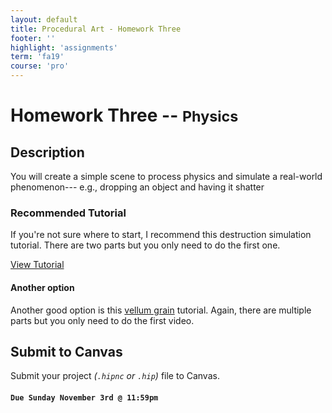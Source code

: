 ```yaml
---
layout: default
title: Procedural Art - Homework Three
footer: ''
highlight: 'assignments'
term: 'fa19'
course: 'pro'
---
```

# Homework Three -- <small> Physics </small>
## Description
You will create a simple scene to process physics and simulate a real-world phenomenon--- e.g., dropping an object and having it shatter

### Recommended Tutorial
<div class="card-block">
  <p class="card-text">If you're not sure where to start, I recommend this destruction simulation tutorial. There are two parts but you only need to do the first one.</p>
  <a href="https://www.sidefx.com/tutorials/destruction-simulation-for-beginners-in-houdini/" class="btn btn-primary text-white" target="_blank">View Tutorial</a>
</div>

#### Another option
Another good option is this [vellum grain](https://www.sidefx.com/tutorials/vellum-grains-activation-part-1/) tutorial. Again, there are multiple parts but you only need to do the first video.


## Submit to Canvas
Submit your project _(`.hipnc` or `.hip`)_ file to Canvas.

#### `Due Sunday November 3rd @ 11:59pm`